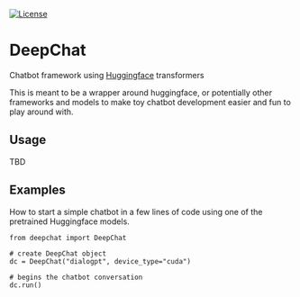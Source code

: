 [![License](https://img.shields.io/badge/License-Apache%202.0-blue.svg)](https://opensource.org/licenses/Apache-2.0)

# DeepChat
Chatbot framework using [Huggingface](https://github.com/huggingface) transformers

This is meant to be a wrapper around huggingface, or potentially other frameworks and models to make toy chatbot development easier and fun to play around with.

## Usage
TBD

## Examples
How to start a simple chatbot in a few lines of code using one of the pretrained Huggingface models. 

```
from deepchat import DeepChat

# create DeepChat object
dc = DeepChat("dialogpt", device_type="cuda")

# begins the chatbot conversation
dc.run()
```

